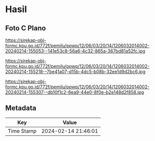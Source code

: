 # Hasil

## Foto C Plano

https://sirekap-obj-formc.kpu.go.id/772f/pemilu/ppwp/12/06/03/20/14/1206032014002-20240214-155053--141e53c8-56a6-4c32-865a-367bd81a52fc.jpg

https://sirekap-obj-formc.kpu.go.id/772f/pemilu/ppwp/12/06/03/20/14/1206032014002-20240214-155218--7be41a07-d15b-4dc5-b08b-32ee1d9d2bc6.jpg

https://sirekap-obj-formc.kpu.go.id/772f/pemilu/ppwp/12/06/03/20/14/1206032014002-20240214-155307--db10f1c2-6ea9-44e0-8f0e-b2e148d2f858.jpg


## Metadata

| Key        | Value               |
| ---------- | ------------------- |
| Time Stamp | 2024-02-14 21:46:01 |



